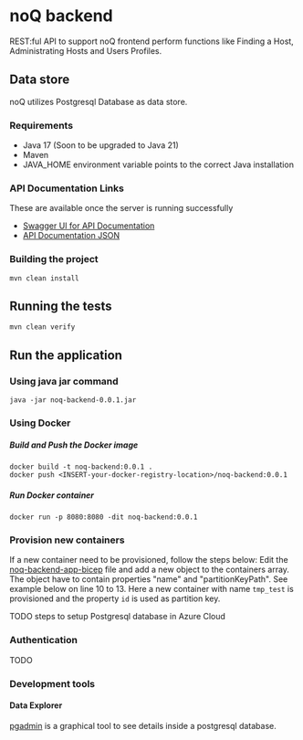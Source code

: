 # noQ backend
REST:ful API to support noQ frontend perform functions like Finding a Host, Administrating Hosts and Users Profiles.

## Data store
noQ utilizes Postgresql Database as data store.

### Requirements
- Java 17 (Soon to be upgraded to Java 21)
- Maven
- JAVA_HOME environment variable points to the correct Java installation

### API Documentation Links
These are available once the server is running successfully
- [Swagger UI for API Documentation](http://localhost:8080/swagger-ui/index.html)
- [API Documentation JSON](http://localhost:8080/api-docs)

### Building the project
```
mvn clean install
```

## Running the tests
```
mvn clean verify
```

## Run the application
### Using java jar command
```
java -jar noq-backend-0.0.1.jar
```
### Using Docker
##### Build and Push the Docker image
```
docker build -t noq-backend:0.0.1 .
docker push <INSERT-your-docker-registry-location>/noq-backend:0.0.1
```
##### Run Docker container
```
docker run -p 8080:8080 -dit noq-backend:0.0.1
```

### Provision new containers

If a new container need to be provisioned, follow the steps below:
Edit the [noq-backend-app-bicep](../infrastructure/noq-backend-app.bicep) file and add a new object to the containers
array. The object have to contain properties "name" and "partitionKeyPath". See example below on line 10 to 13. Here a
new container with name `tmp_test` is provisioned and the property `id` is used as partition key.

TODO steps to setup Postgresql database in Azure Cloud
### Authentication
TODO
### Development tools
#### Data Explorer

[pgadmin](https://www.pgadmin.org/) is a graphical tool to see details inside a postgresql database.
